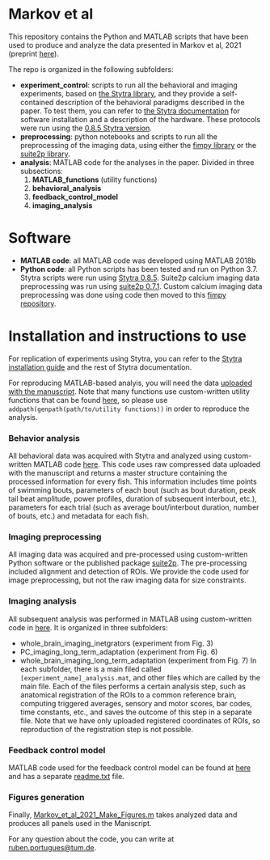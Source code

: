 # Markov et al 
This repository contains the Python and MATLAB scripts that have been used to produce and analyze the data presented in Markov et al, 2021 (preprint [here](https://www.biorxiv.org/content/10.1101/2020.02.12.945956v1)).

The repo is organized in the following subfolders:
 - **experiment_control**: scripts to run all the behavioral and imaging experiments, based on [the Stytra library](https://github.com/portugueslab/stytra), and they provide a self-contained description of the behavioral paradigms described in the paper. To test them, you can refer to [the Stytra documentation](http://www.portugueslab.com/stytra/) for software installation and a description of the hardware. These protocols were run using the [0.8.5 Stytra version](https://github.com/portugueslab/stytra/commit/28171789a576f835021d4e0314ac923092aa3acc).
 - **preprocessing**: python notebooks and scripts to run all the preprocessing of the imaging data, using either the [fimpy library](https://github.com/portugueslab/fimpy) or the [suite2p library](https://suite2p.readthedocs.io/en/latest/).
 - **analysis**: MATLAB code for the analyses in the paper. Divided in three subsections:  
    1. **MATLAB_functions** (utility functions)
    2. **behavioral_analysis**
    3. **feedback_control_model**
    4. **imaging_analysis**


# Software
 - **MATLAB code**: all MATLAB code was developed using MATLAB 2018b
 - **Python code**: all Python scripts has been tested and run on Python 3.7. Stytra scripts were run using [Stytra 0.8.5](https://github.com/portugueslab/stytra/commit/28171789a576f835021d4e0314ac923092aa3acc). Suite2p calcium imaging data preprocessing was run using [suite2p 0.7.1](https://github.com/MouseLand/suite2p/releases/tag/0.7.1). Custom calcium imaging data preprocessing was done using code then moved to this [fimpy repository](https://github.com/portugueslab/fimpy).


# Installation and instructions to use
For replication of experiments using Stytra, you can refer to the [Stytra installation guide](https://www.portugueslab.com/stytra/userguide/0_install_guide.html) and the rest of Stytra documentation. 

For reproducing MATLAB-based analyis, you will need the data [uploaded with the manuscript](http://doi.org/10.5281/zenodo.5052785). 
Note that many functions use custom-written utility functions that can be found [here](https://github.com/portugueslab/markov-et-al/tree/master/analysis/MATLAB_functions), so please use `addpath(genpath(path/to/utility functions))` in order to reproduce the analysis.

### Behavior analysis
All behavioral data was acquired with Stytra and analyzed using custom-written MATLAB code [here](https://github.com/portugueslab/markov-et-al/tree/master/analysis/behavioral_analysis). This code uses raw compressed data uploaded with the manuscript and returns a master structure containing the processed information for every fish.
This information includes time points of swimming bouts, parameters of each bout (such as bout duration, peak tail beat amplitude, power profiles, duration of subsequent interbout, etc.), parameters for each trial (such as average bout/interbout duration, number of bouts, etc.) and metadata for each fish. 

### Imaging preprocessing
All imaging data was acquired and pre-processed using custom-written Python software or the published package [suite2p](https://github.com/MouseLand/suite2p/releases/tag/0.7.1). The pre-processing included alignment and detection of ROIs. We provide the code used for image preprocessing, but not the raw imaging data for size constraints. 

### Imaging analysis
All subsequent analysis was performed in MATLAB using custom-written code in [here](https://github.com/portugueslab/markov-et-al/tree/master/analysis/imaging_analysis). It is organized in three subfolders: 
 - whole_brain_imaging_inetgrators (experiment from Fig. 3)
 - PC_imaging_long_term_adaptation (experiment from Fig. 6)
 - whole_brain_imaging_long_term_adaptation (experiment from Fig. 7)
In each subfolder, there is a main filed called `[experiment_name]_analysis.mat`, and other files which are called by the main file. Each of the files performs a certain analysis step, such as anatomical registration of the ROIs to a common reference brain, computing triggered averages, sensory and motor scores, bar codes, time constants, etc., and saves the outcome of this step in a separate file. Note that we have only uploaded registered coordinates of ROIs, so reproduction of the registration step is not possible.

### Feedback control model
MATLAB code used for the feedback control model can be found at [here](https://github.com/portugueslab/markov-et-al/tree/master/analysis/feedback_control_model) and has a separate [readme.txt](https://github.com/portugueslab/markov-et-al/blob/master/analysis/feedback_control_model/readme.txt) file. 

### Figures generation
Finally, [Markov_et_al_2021_Make_Figures.m](https://github.com/portugueslab/markov-et-al/blob/master/analysis/Markov_et_al_2021_Make_Figures.m) takes analyzed data and produces all panels used in the Maniscript. 







For any question about the code, you can write at ruben.portugues@tum.de.
